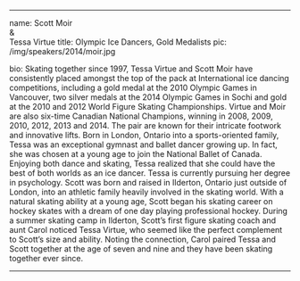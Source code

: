 ---

name: Scott Moir <br>& <br> Tessa Virtue
title: Olympic Ice Dancers, Gold Medalists
pic: /img/speakers/2014/moir.jpg

bio: Skating together since 1997, Tessa Virtue and Scott Moir have consistently placed amongst the top of the pack at International ice dancing competitions, including a gold medal at the 2010 Olympic Games in Vancouver, two silver medals at the 2014 Olympic Games in Sochi and gold at the 2010 and 2012 World Figure Skating Championships. Virtue and Moir are also six-time Canadian National Champions, winning in 2008, 2009, 2010, 2012, 2013 and 2014. The pair are known for their intricate footwork and innovative lifts. Born in London, Ontario into a sports-oriented family, Tessa was an exceptional gymnast and ballet dancer growing up. In fact, she was chosen at a young age to join the National Ballet of Canada. Enjoying both dance and skating, Tessa realized that she could have the best of both worlds as an ice dancer. Tessa is currently pursuing her degree in psychology. Scott was born and raised in Ilderton, Ontario just outside of London, into an athletic family heavily involved in the skating world. With a natural skating ability at a young age, Scott began his skating career on hockey skates with a dream of one day playing professional hockey. During a summer skating camp in Ilderton, Scott’s first figure skating coach and aunt Carol noticed Tessa Virtue, who seemed like the perfect complement to Scott’s size and ability. Noting the connection, Carol paired Tessa and Scott together at the age of seven and nine and they have been skating together ever since.

---